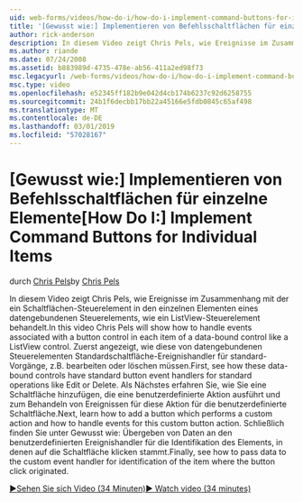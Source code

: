```yaml
---
uid: web-forms/videos/how-do-i/how-do-i-implement-command-buttons-for-individual-items
title: '[Gewusst wie:] Implementieren von Befehlsschaltflächen für einzelne Elemente | Microsoft-Dokumentation'
author: rick-anderson
description: In diesem Video zeigt Chris Pels, wie Ereignisse im Zusammenhang mit der ein Schaltflächen-Steuerelement in den einzelnen Elementen eines datengebundenen Steuerelements, wie ein ListView-Steuerelement behandelt. Erste...
ms.author: riande
ms.date: 07/24/2008
ms.assetid: b883989d-4735-478e-ab56-411a2ed98f73
msc.legacyurl: /web-forms/videos/how-do-i/how-do-i-implement-command-buttons-for-individual-items
msc.type: video
ms.openlocfilehash: e52345ff182b9e042d4cb174b6237c92d6258755
ms.sourcegitcommit: 24b1f6decbb17bb22a45166e5fdb0845c65af498
ms.translationtype: MT
ms.contentlocale: de-DE
ms.lasthandoff: 03/01/2019
ms.locfileid: "57028167"
---
```

<a name="how-do-i-implement-command-buttons-for-individual-items"></a><span data-ttu-id="e3840-104">[Gewusst wie:] Implementieren von Befehlsschaltflächen für einzelne Elemente</span><span class="sxs-lookup"><span data-stu-id="e3840-104">[How Do I:] Implement Command Buttons for Individual Items</span></span>
====================
<span data-ttu-id="e3840-105">durch [Chris Pels](https://twitter.com/chrispels)</span><span class="sxs-lookup"><span data-stu-id="e3840-105">by [Chris Pels](https://twitter.com/chrispels)</span></span>

<span data-ttu-id="e3840-106">In diesem Video zeigt Chris Pels, wie Ereignisse im Zusammenhang mit der ein Schaltflächen-Steuerelement in den einzelnen Elementen eines datengebundenen Steuerelements, wie ein ListView-Steuerelement behandelt.</span><span class="sxs-lookup"><span data-stu-id="e3840-106">In this video Chris Pels will show how to handle events associated with a button control in each item of a data-bound control like a ListView control.</span></span> <span data-ttu-id="e3840-107">Zuerst angezeigt, wie diese von datengebundenen Steuerelementen Standardschaltfläche-Ereignishandler für standard-Vorgänge, z.B. bearbeiten oder löschen müssen.</span><span class="sxs-lookup"><span data-stu-id="e3840-107">First, see how these data-bound controls have standard button event handlers for standard operations like Edit or Delete.</span></span> <span data-ttu-id="e3840-108">Als Nächstes erfahren Sie, wie Sie eine Schaltfläche hinzufügen, die eine benutzerdefinierte Aktion ausführt und zum Behandeln von Ereignissen für diese Aktion für die benutzerdefinierte Schaltfläche.</span><span class="sxs-lookup"><span data-stu-id="e3840-108">Next, learn how to add a button which performs a custom action and how to handle events for this custom button action.</span></span> <span data-ttu-id="e3840-109">Schließlich finden Sie unter Gewusst wie: Übergeben von Daten an den benutzerdefinierten Ereignishandler für die Identifikation des Elements, in denen auf die Schaltfläche klicken stammt.</span><span class="sxs-lookup"><span data-stu-id="e3840-109">Finally, see how to pass data to the custom event handler for identification of the item where the button click originated.</span></span>

[<span data-ttu-id="e3840-110">&#9654;Sehen Sie sich Video (34 Minuten)</span><span class="sxs-lookup"><span data-stu-id="e3840-110">&#9654; Watch video (34 minutes)</span></span>](https://channel9.msdn.com/Blogs/ASP-NET-Site-Videos/how-do-i-implement-command-buttons-for-individual-items)
